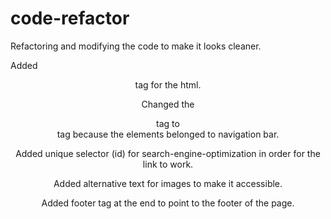 # code-refactor
Refactoring and modifying the code to make it looks cleaner.

Added <header> tag for the html.

Changed the <div> tag to <nav> tag because the elements belonged to navigation bar.

Added unique selector (id) for search-engine-optimization in order for the link to work.

Added alternative text for images to make it accessible.

Added footer tag at the end to point to the footer of the page.